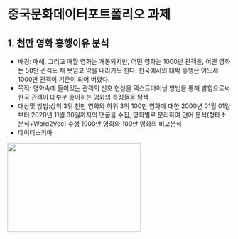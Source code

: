 # 중국문화데이터포트폴리오 과제
  
  ## 1. 천만 영화 흥행이유 분석
  + 배경: 매해, 그리고 매월 영화는 개봉되지만, 어떤 영화는 1000만 관객을, 어떤 영화는 50만 관객도 채 못넘고 막을 내리기도 한다. 한국에서의 대박 흥행은 어느새 1000만 관객이 기준이 되어 버렸다.
  + 목적: 영화속에 들어있는 관객의 선호 현상을 텍스트마이닝 방법을 통해 밝힘으로써 한국 관객이 대부분 좋아하는 영화의 특징들을 탐색
  + 대상및 방법:상위 3위 천만 영화와 하위 3위 100만 영화에 대한 2000년 01월 01일부터 2020년 11월 30일까지의 댓글을 수집, 영화별로 분리하여 언어 분석(형태소 분석+Word2Vec) 수행 
1000만 영화와 100만 영화의 비교분석 
  + 데이터스키마
  <img src="https://github.com/minhyeok3924/hufs/blob/main/%EB%8D%B0%EC%9D%B4%ED%84%B0%EC%8A%A4%ED%82%A4%EB%A7%88.JPG)"  width="300" height="200">


